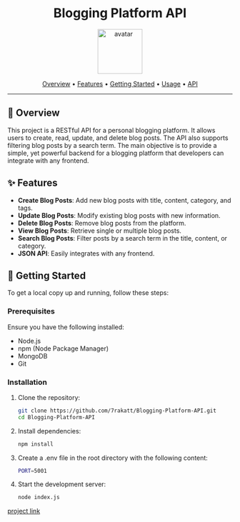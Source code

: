 <div align="center">
    
  # Blogging Platform API
  
  <img src="https://www.pngitem.com/pimgs/m/297-2978988_blogging-and-content-the-transparent-blog-png-png.png" height="100" alt="avatar" />
  
  [Overview](#🎯-overview) •
  [Features](#✨-features) •
  [Getting Started](#🚀-getting-started) •
  [Usage](#📘-usage) •
  [API](#📚-api)
  
</div>
  
---

## 🎯 Overview

This project is a RESTful API for a personal blogging platform. It allows users to create, read, update, and delete blog posts. The API also supports filtering blog posts by a search term. The main objective is to provide a simple, yet powerful backend for a blogging platform that developers can integrate with any frontend.

## ✨ Features

- **Create Blog Posts**: Add new blog posts with title, content, category, and tags.
- **Update Blog Posts**: Modify existing blog posts with new information.
- **Delete Blog Posts**: Remove blog posts from the platform.
- **View Blog Posts**: Retrieve single or multiple blog posts.
- **Search Blog Posts**: Filter posts by a search term in the title, content, or category.
- **JSON API**: Easily integrates with any frontend.

## 🚀 Getting Started

To get a local copy up and running, follow these steps:

### Prerequisites

Ensure you have the following installed:

- Node.js
- npm (Node Package Manager)
- MongoDB
- Git

### Installation

1. Clone the repository:

   ```bash
   git clone https://github.com/7rakatt/Blogging-Platform-API.git
   cd Blogging-Platform-API
   ```

2. Install dependencies:
   ```bash
   npm install
   ```
3. Create a .env file in the root directory with the following content:
   ```bash
   PORT=5001
   ```
4. Start the development server:
   ```bash
   node index.js
   ```
[project link](https://roadmap.sh/projects/blogging-platform-api)
